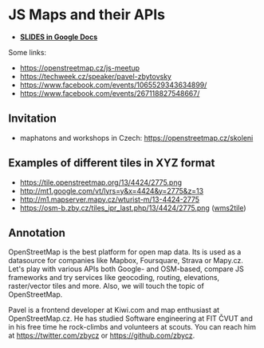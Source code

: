 # JS Maps and their APIs

- **[SLIDES in Google Docs](https://docs.google.com/presentation/d/1lYxwQoKNFpeW97vbDzpMemFIWhxkXLjmE5Q8YWmc4Ng/edit#slide=id.g5616542f9a_1_503)**

Some links:

- https://openstreetmap.cz/js-meetup
- https://techweek.cz/speaker/pavel-zbytovsky
- https://www.facebook.com/events/1065529343634899/
- https://www.facebook.com/events/267118827548667/


## Invitation
- maphatons and workshops in Czech: https://openstreetmap.cz/skoleni


## Examples of different tiles in XYZ format

- https://tile.openstreetmap.org/13/4424/2775.png
- http://mt1.google.com/vt/lyrs=y&x=4424&y=2775&z=13
- http://m1.mapserver.mapy.cz/wturist-m/13-4424-2775
- https://osm-b.zby.cz/tiles_ipr_last.php/13/4424/2775.png ([wms2tile](https://github.com/zbycz/php_wms2tile))


## Annotation

OpenStreetMap is the best platform for open map data. Its is used as a datasource for companies like Mapbox, Foursquare, Strava or Mapy.cz. Let's play with various APIs both Google- and OSM-based, compare JS frameworks and try services like geocoding, routing, elevations, raster/vector tiles and more. Also, we will touch the topic of OpenStreetMap.

Pavel is a frontend developer at Kiwi.com and map enthusiast at OpenStreetMap.cz. He has studied Software engineering at FIT ČVUT and in his free time he rock-climbs and volunteers at scouts. You can reach him at https://twitter.com/zbycz or https://github.com/zbycz.
